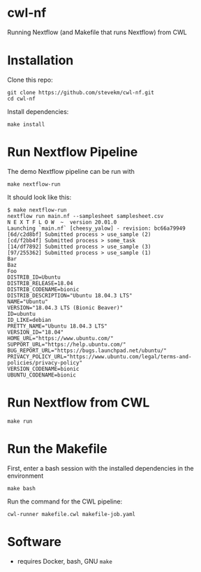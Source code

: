 # cwl-nf

Running Nextflow (and Makefile that runs Nextflow) from CWL

# Installation

Clone this repo:

```
git clone https://github.com/stevekm/cwl-nf.git
cd cwl-nf
```

Install dependencies:

```
make install
```

# Run Nextflow Pipeline

The demo Nextflow pipeline can be run with 

```
make nextflow-run
```

It should look like this:

```
$ make nextflow-run
nextflow run main.nf --samplesheet samplesheet.csv
N E X T F L O W  ~  version 20.01.0
Launching `main.nf` [cheesy_yalow] - revision: bc66a79949
[6d/c2d8bf] Submitted process > use_sample (2)
[cd/f2bb4f] Submitted process > some_task
[14/df7892] Submitted process > use_sample (3)
[97/255362] Submitted process > use_sample (1)
Bar
Baz
Foo
DISTRIB_ID=Ubuntu
DISTRIB_RELEASE=18.04
DISTRIB_CODENAME=bionic
DISTRIB_DESCRIPTION="Ubuntu 18.04.3 LTS"
NAME="Ubuntu"
VERSION="18.04.3 LTS (Bionic Beaver)"
ID=ubuntu
ID_LIKE=debian
PRETTY_NAME="Ubuntu 18.04.3 LTS"
VERSION_ID="18.04"
HOME_URL="https://www.ubuntu.com/"
SUPPORT_URL="https://help.ubuntu.com/"
BUG_REPORT_URL="https://bugs.launchpad.net/ubuntu/"
PRIVACY_POLICY_URL="https://www.ubuntu.com/legal/terms-and-policies/privacy-policy"
VERSION_CODENAME=bionic
UBUNTU_CODENAME=bionic
```

# Run Nextflow from CWL

```
make run
```

# Run the Makefile

First, enter a bash session with the installed dependencies in the environment

```
make bash
```

Run the command for the CWL pipeline:

```
cwl-runner makefile.cwl makefile-job.yaml
```

# Software

- requires Docker, bash, GNU `make`
